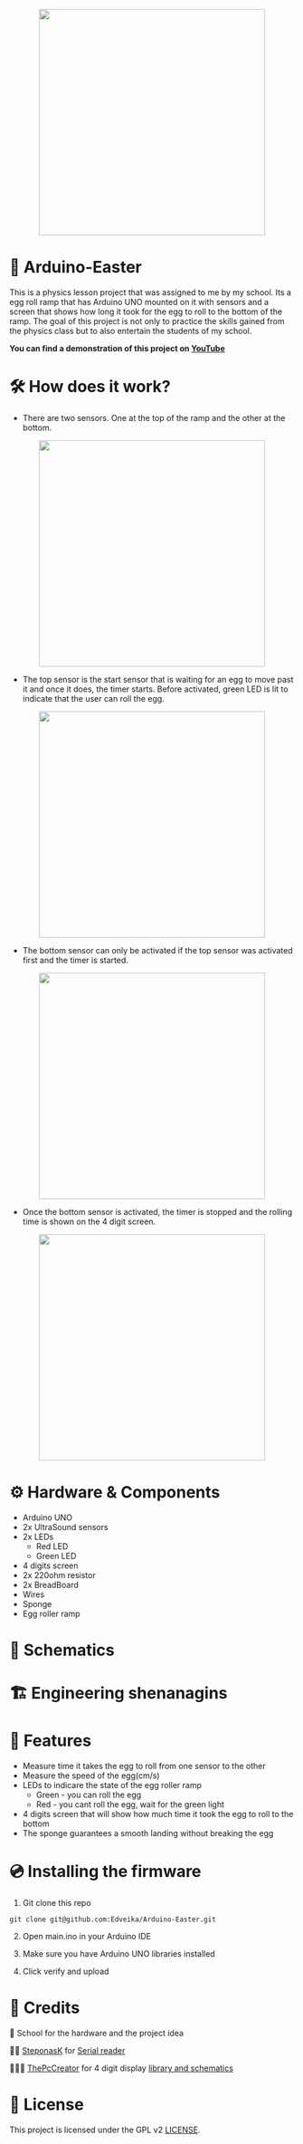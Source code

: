 <p align="center">
 <img src="https://github.com/Edveika/Arduino-Easter/assets/113787144/2d3fb8a2-249f-4e07-bc39-61ed8e855dde" height="400px">
</p>

# 🐣 Arduino-Easter

This is a physics lesson project that was assigned to me by my school. Its a egg roll ramp that has Arduino UNO mounted on it with sensors and a screen that shows how long it took for the egg to roll to the bottom of the ramp. The goal of this project is not only to practice the skills gained from the physics class but to also entertain the students of my school.

**You can find a demonstration of this project on [YouTube](#)**

# 🛠️ How does it work?

* There are two sensors. One at the top of the ramp and the other at the bottom. 

<p align="center">
 <img src="https://github.com/Edveika/Arduino-Easter/assets/113787144/a94b1819-14a8-4b65-8f12-8679e16b59bd" height="400px">
</p>

* The top sensor is the start sensor that is waiting for an egg to move past it and once it does, the timer starts. Before activated, green LED is lit to indicate that the user can roll the egg.

<p align="center">
 <img src="https://github.com/Edveika/Arduino-Easter/assets/113787144/bcb3535e-4478-44e6-bca3-79a83cd0b206" height="400px">
</p>

* The bottom sensor can only be activated if the top sensor was activated first and the timer is started.

<p align="center">
 <img src="https://github.com/Edveika/Arduino-Easter/assets/113787144/ac15de4e-5f5e-4f17-ba34-9f3d47669516" height="400px">
</p>

* Once the bottom sensor is activated, the timer is stopped and the rolling time is shown on the 4 digit screen.

<p align="center">
 <img src="https://github.com/Edveika/Arduino-Easter/assets/113787144/0223c412-6b18-42b2-9838-5e149e6ff62a" height="400px">
</p>

# ⚙️ Hardware & Components

* Arduino UNO
* 2x UltraSound sensors
* 2x LEDs
  * Red LED
  * Green LED
* 4 digits screen
* 2x 220ohm resistor
* 2x BreadBoard
* Wires
* Sponge
* Egg roller ramp

# 📐 Schematics

# 🏗️ Engineering shenanagins

# 🚀 Features

* Measure time it takes the egg to roll from one sensor to the other
* Measure the speed of the egg(cm/s)
* LEDs to indicare the state of the egg roller ramp
  * Green - you can roll the egg
  * Red - you cant roll the egg, wait for the green light
* 4 digits screen that will show how much time it took the egg to roll to the bottom
* The sponge guarantees a smooth landing without breaking the egg

# 💿 Installing the firmware

1. Git clone this repo

```
git clone git@github.com:Edveika/Arduino-Easter.git
```

2. Open main.ino in your Arduino IDE

3. Make sure you have Arduino UNO libraries installed

4. Click verify and upload

# 🤝 Credits

🏫 School for the hardware and the project idea

👨‍💻 [SteponasK](https://github.com/steponask) for [Serial reader](https://github.com/SteponasK/Arduino-To-Excel)

👷🏻‍♂️ [ThePcCreator](https://github.com/ThePcCreator) for 4 digit display [library and schematics](https://github.com/ThePcCreator/Arduino-4-Digit-7-Segment-Display-Library)

# 📜 License

This project is licensed under the GPL v2 [LICENSE](LICENSE).
